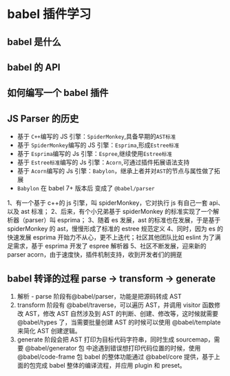 # babel 插件学习

## babel 是什么

## babel 的 API

## 如何编写一个 babel 插件

## JS Parser 的历史

- 基于 `C++`编写的 JS 引擎：`SpiderMonkey`,具备早期的`AST标准`
- 基于 `SpiderMonkey`编写的 JS 引擎：`Esprima`,形成`Estree标准`
- 基于 `Esprima`编写的 Js 引擎：`Espree`,继续使用`Estree标准`
- 基于 `Estree标准`编写的 Js 引擎：`Acorn`,可通过插件拓展语法支持
- 基于 `Acorn`编写的 Js 引擎：`Babylon`，继承上者并对`AST`的节点与属性做了拓展
- `Babylon` 在 babel 7+ 版本后 变成了 `@babel/parser`

1、有一个基于 c++的 js 引擎，叫 spiderMonkey，它对执行 js 有自己一套 api、以及 ast 标准；
2、后来，有个小兄弟基于 spiderMonkey 的标准实现了一个解析器（parser）叫 esprima；
3、随着 es 发展，ast 的标准也在发展，于是基于 spiderMonkey 的 ast，慢慢形成了标准的 estree 规范定义
4、同时，因为 es 的快速发展 esprima 开始力不从心，更不上迭代；社区其他团队比如 eslint 为了满足需求，基于 esprima 开发了 espree 解析器
5、社区不断发展，迎来新的 parser acorn，由于速度快，插件机制支持，收到开发者们的拥趸

## babel 转译的过程 parse -> transform -> generate

1. 解析 - parse 阶段有@babel/parser，功能是把源码转成 AST
2. transform 阶段有 @babel/traverse，可以遍历 AST，并调用 visitor 函数修改 AST，修改 AST 自然涉及到 AST 的判断、创建、修改等，这时候就需要 @babel/types 了，当需要批量创建 AST 的时候可以使用 @babel/template 来简化 AST 创建逻辑。
3. generate 阶段会把 AST 打印为目标代码字符串，同时生成 sourcemap，需要 @babel/generator 包
   中途遇到错误想打印代码位置的时候，使用 @babel/code-frame 包
   babel 的整体功能通过 @babel/core 提供，基于上面的包完成 babel 整体的编译流程，并应用 plugin 和 preset。
